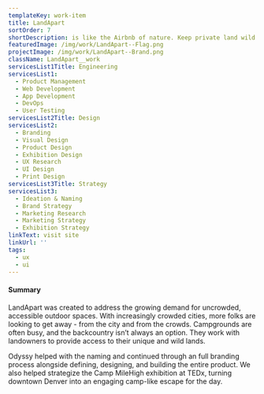 ```yaml
---
templateKey: work-item
title: LandApart
sortOrder: 7
shortDescription: is like the Airbnb of nature. Keep private land wild. Enjoy quality time in nature.
featuredImage: /img/work/LandApart--Flag.png
projectImage: /img/work/LandApart--Brand.png
className: LandApart__work
servicesList1Title: Engineering
servicesList1:
  - Product Management
  - Web Development
  - App Development
  - DevOps
  - User Testing
servicesList2Title: Design
servicesList2:
  - Branding
  - Visual Design
  - Product Design
  - Exhibition Design
  - UX Research
  - UI Design
  - Print Design
servicesList3Title: Strategy
servicesList3:
  - Ideation & Naming
  - Brand Strategy
  - Marketing Research
  - Marketing Strategy
  - Exhibition Strategy
linkText: visit site
linkUrl: ''
tags:
  - ux
  - ui
---
```


#### Summary

LandApart was created to address the growing demand for uncrowded, accessible outdoor spaces. With increasingly crowded cities, more folks are looking to get away - from the city and from the crowds. Campgrounds are often busy, and the backcountry isn’t always an option. They work with landowners to provide access to their unique and wild lands.

Odyssy helped with the naming and continued through an full branding process alongside defining, designing, and building the entire product. We also helped strategize the Camp MileHigh exhibition at TEDx, turning downtown Denver into an engaging camp-like escape for the day.
